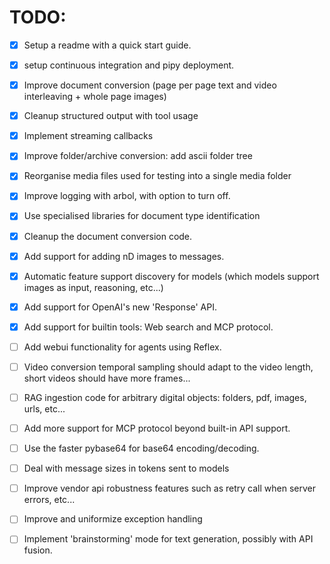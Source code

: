 # TODO:

- [x] Setup a readme with a quick start guide.
- [x] setup continuous integration and pipy deployment.
- [x] Improve document conversion (page per page text and video interleaving + whole page images)
- [x] Cleanup structured output with tool usage
- [x] Implement streaming callbacks
- [x] Improve folder/archive conversion: add ascii folder tree
- [x] Reorganise media files used for testing into a single media folder
- [x] Improve logging with arbol, with option to turn off.
- [x] Use specialised libraries for document type identification
- [x] Cleanup the document conversion code.
- [x] Add support for adding nD images to messages.
- [x] Automatic feature support discovery for models (which models support images as input, reasoning, etc...)
- [x] Add support for OpenAI's new 'Response' API.
- [x] Add support for builtin tools: Web search and MCP protocol.
- [ ] Add webui functionality for agents using Reflex.
- [ ] Video conversion temporal sampling should adapt to the video length, short videos should have more frames...
- [ ] RAG ingestion code for arbitrary digital objects: folders, pdf, images, urls, etc...
- [ ] Add more support for MCP protocol beyond built-in API support.
- [ ] Use the faster pybase64 for base64 encoding/decoding.
- [ ] Deal with message sizes in tokens sent to models
- [ ] Improve vendor api robustness features such as retry call when server errors, etc...
- [ ] Improve and uniformize exception handling
- [ ] Implement 'brainstorming' mode for text generation, possibly with API fusion.

